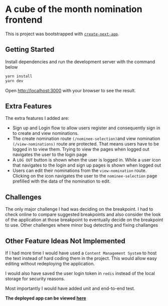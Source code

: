 # A cube of the month nomination frontend

This is project was bootstrapped with [`create-next-app`](https://github.com/vercel/next.js/tree/canary/packages/create-next-app).

## Getting Started

Install dependencies and run the development server with the command below

```bash
yarn install
yarn dev
```

Open [http://localhost:3000](http://localhost:3000) with your browser to see the result.

## Extra Features

The extra features I added are:

-   Sign up and Login flow to allow users register and consequently sign in to create and view nominations.
-   The create nomination route `(/nominee-selection)`and view nomination `(/view-nominations)` route are protected. That means users have to be logged in to view them. Trying to view the pages when logged out navigates the user to the login page
-   A `LOG OUT` button is shown when the user is logged in. While a user icon that navigates to the login and sign up pages is shown when logged out
-   Users can edit their nominations from the `view-nomination` route. Clicking on the icon navigates the user to the `nominee-selection` page prefilled with the data of the nomination to edit.

## Challenges

The only major challenge I had was deciding on the breakpoint. I had to check online to compare suggested breakpoints and also consider the look of the application at those breakpoint to eventually decide on the breakpoint to use. Other challenges where minor bug detecting and fixing challanges

## Other Feature Ideas Not Implemented

If I had more time I would have used a `Content Management System` to host the text instead of hard coding them in the project. This would allow easy editing without redeploying the application.

I would also have saved the user login token in `redis` instead of the local storage for security reasons.

Most importantly I would have added unit and end-to-end test.

**The deployed app can be viewed [here](https://cube-nomination.vercel.app/)**
